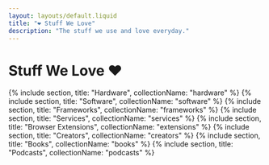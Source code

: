 ```yaml
---
layout: layouts/default.liquid
title: "❤️ Stuff We Love"
description: "The stuff we use and love everyday."
---
```

# Stuff We Love ❤️

{% include section, title: "Hardware", collectionName: "hardware" %}
{% include section, title: "Software", collectionName: "software" %}
{% include section, title: "Frameworks", collectionName: "frameworks" %}
{% include section, title: "Services", collectionName: "services" %}
{% include section, title: "Browser Extensions", collectionName: "extensions" %}
{% include section, title: "Creators", collectionName: "creators" %}
{% include section, title: "Books", collectionName: "books" %}
{% include section, title: "Podcasts", collectionName: "podcasts" %}
